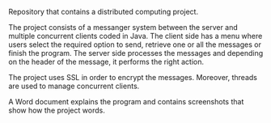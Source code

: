 Repository that contains a distributed computing project.

The project consists of a messanger system between the server and multiple concurrent clients coded in Java. The client side has a menu where users select the required option to send, retrieve one or all the messages or finish the program. The server side processes the messages and depending on the header of the message, it performs the right action.

The project uses SSL in order to encrypt the messages. Moreover, threads are used to manage concurrent clients.

A Word document explains the program and contains screenshots that show how the project words.
